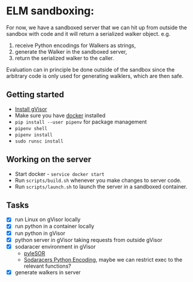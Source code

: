 # ELM sandboxing:

For now, we have a sandboxed server that we can hit up from outside the sandbox with code and it will return a serialized walker object. e.g.
1. receive Python encodings for Walkers as strings,
2. generate the Walker in the sandboxed server,
3. return the serialized walker to the caller.

Evaluation can in principle be done outside of the sandbox since the arbitrary code is only used for generating walklers, which are then safe.

## Getting started
- [Install gVisor](https://gvisor.dev/docs/user_guide/install/)
- Make sure you have [docker](https://docs.docker.com/get-docker/) installed
- `pip install --user pipenv` for package management
- `pipenv shell`
- `pipenv install`
- `sudo runsc install`

## Working on the server
- Start docker - `service docker start`
- Run `scripts/build.sh` whenever you make changes to server code.
- Run `scripts/launch.sh` to launch the server in a sandboxed container.


## Tasks

- [X] run Linux on gVisor locally
- [X] run python in a container locally
- [X] run python in gVisor
- [X] python server in gVisor taking requests from outside gVisor
- [X] sodaracer environment in gVisor
    - [pyleSOR](https://github.com/dmahan93/pyIesorPhysics)
    - [Sodaracers Python Encoding](https://github.com/CarperAI/ELM/pull/3), maybe we can restrict exec to the relevant functions?
- [X] generate walkers in server
